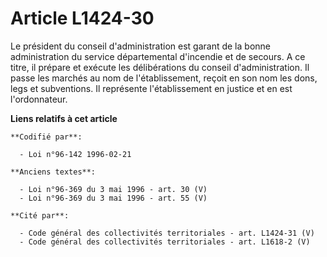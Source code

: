 # Article L1424-30

Le président du conseil d'administration est garant de la bonne administration du service départemental d'incendie et de
secours. A ce titre, il prépare et exécute les délibérations du conseil d'administration. Il passe les marchés au nom de
l'établissement, reçoit en son nom les dons, legs et subventions. Il représente l'établissement en justice et en est
l'ordonnateur.

**Liens relatifs à cet article**

	**Codifié par**:

	  - Loi n°96-142 1996-02-21

	**Anciens textes**:

	  - Loi n°96-369 du 3 mai 1996 - art. 30 (V)
	  - Loi n°96-369 du 3 mai 1996 - art. 55 (V)

	**Cité par**:

	  - Code général des collectivités territoriales - art. L1424-31 (V)
	  - Code général des collectivités territoriales - art. L1618-2 (V)
